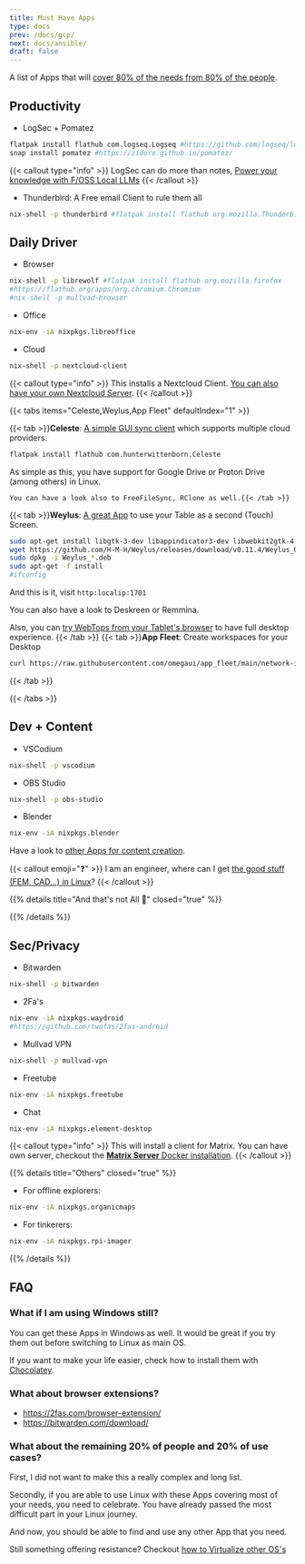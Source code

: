 ```yaml
---
title: Must Have Apps
type: docs
prev: /docs/gcp/
next: docs/ansible/
draft: false
---
```


A list of Apps that will [cover 80% of the needs from 80% of the people](https://fossengineer.com/pareto-principle-for-data-analytics/).

## Productivity

* LogSec + Pomatez

```sh
flatpak install flathub com.logseq.Logseq #https://github.com/logseq/logseq/releases/download/0.10.2/Logseq-linux-x64-0.10.2.AppImage
snap install pomatez #https://zidoro.github.io/pomatez/
```

{{< callout type="info" >}}
LogSec can do more than notes, [Power your knowledge with F/OSS Local LLMs](https://fossengineer.com/selfhosting-logseq/)
{{< /callout >}}

* Thunderbird: A Free email Client to rule them all

```sh
nix-shell -p thunderbird #flatpak install flathub org.mozilla.Thunderbird
```

## Daily Driver

* Browser

```sh
nix-shell -p librewolf #flatpak install flathub org.mozilla.firefox
#https://flathub.org/apps/org.chromium.Chromium 
#nix-shell -p mullvad-browser
```

* Office

```sh
nix-env -iA nixpkgs.libreoffice
```

* Cloud

```sh
nix-shell -p nextcloud-client
```


{{< callout type="info" >}}
This installs a Nextcloud Client. [You can also have your own Nextcloud Server](https://jalcocert.github.io/RPi/posts/selfhosting-nextcloud/).
{{< /callout >}}



{{< tabs items="Celeste,Weylus,App Fleet" defaultIndex="1" >}}

  {{< tab >}}**Celeste**: [A simple GUI sync client](https://github.com/hwittenborn/celeste) which supports multiple cloud providers.
  ```sh
  flatpak install flathub com.hunterwittenborn.Celeste
  ```

  As simple as this, you have support for Google Drive or Proton Drive (among others) in Linux.
  
    You can have a look also to FreeFileSync, RClone as well.{{< /tab >}}
  {{< tab >}}**Weylus**: [A great App](https://github.com/H-M-H/Weylus) to use your Table as a second (Touch) Screen.
  ```sh
  sudo apt-get install libgtk-3-dev libappindicator3-dev libwebkit2gtk-4.0-dev
  wget https://github.com/H-M-H/Weylus/releases/download/v0.11.4/Weylus_0.11.4_amd64.deb
  sudo dpkg -i Weylus_*.deb
  sudo apt-get -f install
  #ifconfig
  ```
  And this is it, visit `http:localip:1701`

  You can also have a look to Deskreen or Remmina.

  Also, you can [try WebTops from your Tablet's browser](https://fossengineer.com/selfhosting-webtops-docker/) to have full desktop experience.
  {{< /tab >}}
  {{< tab >}}**App Fleet**:
  Create workspaces for your Desktop
  ```sh
  curl https://raw.githubusercontent.com/omegaui/app_fleet/main/network-install.sh | bash
  ``` 
  {{< /tab >}}

{{< /tabs >}}



## Dev + Content

* VSCodium

```sh
nix-shell -p vscodium
```

* OBS Studio

```sh
nix-shell -p obs-studio
```

* Blender

```sh
nix-env -iA nixpkgs.blender
```

Have a look to [other Apps for content creation](https://jalcocert.github.io/Linux/docs/debian/content_creation/).

{{< callout emoji="❓" >}}
  I am an engineer, where can I get [the good stuff (FEM, CAD...) in Linux](https://jalcocert.github.io/Linux/docs/debian/foss_engineering/)?
{{< /callout >}}

{{% details title="And that's not All 🚀" closed="true" %}}



{{% /details %}}

## Sec/Privacy

* Bitwarden

```sh
nix-shell -p bitwarden
```

* 2Fa's

```sh
nix-env -iA nixpkgs.waydroid
#https://github.com/twofas/2fas-android
```

* Mullvad VPN

```sh
nix-shell -p mullvad-vpn
```

* Freetube

```sh
nix-env -iA nixpkgs.freetube
```

* Chat

```sh
nix-env -iA nixpkgs.element-desktop
```

{{< callout type="info" >}}
This will install a client for Matrix. You can have own server, checkout the [**Matrix Server** Docker installation](https://fossengineer.com/selfhosting-matrix-synapse-docker/).
{{< /callout >}}


{{% details title="Others" closed="true" %}}

* For offline explorers:

```sh
nix-env -iA nixpkgs.organicmaps
```

* For tinkerers:

```sh
nix-env -iA nixpkgs.rpi-imager
```

{{% /details %}}


## FAQ

### What if I am using Windows still?

You can get these Apps in Windows as well. It would be great if you try them out before switching to Linux as main OS.

If you want to make your life easier, check how to install them with [Chocolatey](https://jalcocert.github.io/Linux/docs/chocolatey/chocolatey).

### What about browser extensions?

* https://2fas.com/browser-extension/
* https://bitwarden.com/download/

### What about the remaining 20% of people and 20% of use cases?

First, I did not want to make this a really complex and long list.

Secondly, if you are able to use Linux with these Apps covering most of your needs, you need to celebrate. You have already passed the most difficult part in your Linux journey.

And now, you should be able to find and use any other App that you need. 

Still something offering resistance? Checkout [how to Virtualize other OS's](https://jalcocert.github.io/Linux/docs/debian/virtualization/)